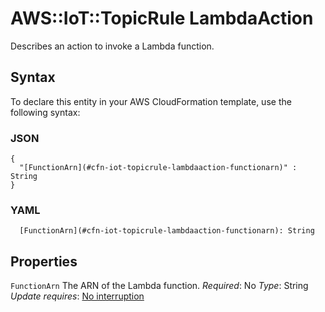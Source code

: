 # AWS::IoT::TopicRule LambdaAction<a name="aws-properties-iot-topicrule-lambdaaction"></a>

Describes an action to invoke a Lambda function\.

## Syntax<a name="aws-properties-iot-topicrule-lambdaaction-syntax"></a>

To declare this entity in your AWS CloudFormation template, use the following syntax:

### JSON<a name="aws-properties-iot-topicrule-lambdaaction-syntax.json"></a>

```
{
  "[FunctionArn](#cfn-iot-topicrule-lambdaaction-functionarn)" : String
}
```

### YAML<a name="aws-properties-iot-topicrule-lambdaaction-syntax.yaml"></a>

```
  [FunctionArn](#cfn-iot-topicrule-lambdaaction-functionarn): String
```

## Properties<a name="aws-properties-iot-topicrule-lambdaaction-properties"></a>

`FunctionArn`  <a name="cfn-iot-topicrule-lambdaaction-functionarn"></a>
The ARN of the Lambda function\.
*Required*: No
*Type*: String
*Update requires*: [No interruption](https://docs.aws.amazon.com/AWSCloudFormation/latest/UserGuide/using-cfn-updating-stacks-update-behaviors.html#update-no-interrupt)
